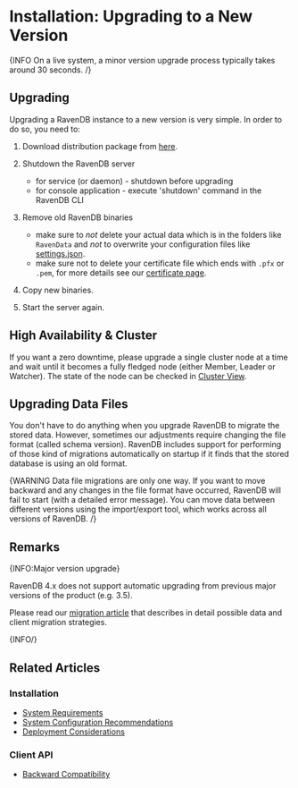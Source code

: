 # Installation: Upgrading to a New Version

{INFO On a live system, a minor version upgrade process typically takes around 30 seconds. /}

## Upgrading

Upgrading a RavenDB instance to a new version is very simple. In order to do so, you need to:

1. Download distribution package from [here](https://ravendb.net/downloads).

2. Shutdown the RavenDB server
    * for service (or daemon) - shutdown before upgrading
    * for console application - execute 'shutdown' command in the RavenDB CLI

3. Remove old RavenDB binaries
    * make sure to _not_ delete your actual data which is in the folders like `RavenData` and _not_ to overwrite your configuration files like [settings.json](../../server/configuration/configuration-options#settings.json). 
    * make sure not to delete your certificate file which ends with `.pfx` or `.pem`, for more details see our [certificate page](../../server/security/authentication/certificate-configuration). 

4. Copy new binaries. 

5. Start the server again.

## High Availability & Cluster

If you want a zero downtime, please upgrade a single cluster node at a time and wait until it becomes a fully fledged node (either Member, Leader or Watcher). The state of the node can be checked in [Cluster View](../../studio/server/cluster/cluster-view).

## Upgrading Data Files

You don't have to do anything when you upgrade RavenDB to migrate the stored data. However, sometimes our adjustments require changing the file format (called schema version). RavenDB includes support for performing of those kind of migrations automatically on startup if it finds that the stored database is using an old format.

{WARNING Data file migrations are only one way. If you want to move backward and any changes in the file format have occurred, RavenDB will fail to start (with a detailed error message). You can move data between different versions using the import/export tool, which works across all versions of RavenDB. /}

## Remarks

{INFO:Major version upgrade}

RavenDB 4.x does not support automatic upgrading from previous major versions of the product (e.g. 3.5).  

Please read our [migration article](../../migration/server/data-migration) that describes in detail possible data and client migration strategies.

{INFO/}

## Related Articles

### Installation

- [System Requirements](../../start/installation/system-requirements)
- [System Configuration Recommendations](../../start/installation/system-configuration-recommendations)
- [Deployment Considerations](../../start/installation/deployment-considerations)

### Client API

- [Backward Compatibility](../../client-api/faq/backward-compatibility)
